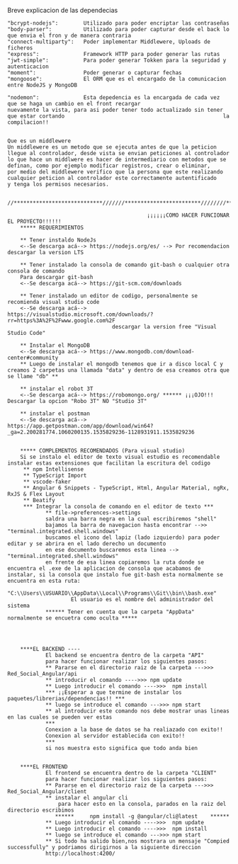 Breve explicacion de las dependecias

    "bcrypt-nodejs":        Utilizado para poder encriptar las contraseñas
    "body-parser":          Utilizado para poder capturar desde el back lo que envia el fron y de manera contraria
    "connect-multiparty":   Poder implementar Middlewere, Uploads de ficheros
    "express":              Framework HTTP para poder generar las rutas
    "jwt-simple":           Para poder generar Tokken para la seguridad y autenticacion
    "moment":               Poder generar o capturar fechas
    "mongoose":             El ORM que es el encargado de la comunicacion entre NodeJS y MongoDB

    "nodemon":              Esta depedencia es la encargada de cada vez que se haga un cambio en el front recargar                                                   nuevamente la vista, para asi poder tener todo actualizado sin tener que estar cortando                                                  la compilacion!! 


    Que es un middlewere
    Un middlewere es un metodo que se ejecuta antes de que la peticion llegue al controlador, desde vista se envian peticiones al controlador
    lo que hace un middlwere es hacer de intermediario con metodos que se definan, como por ejemplo modificar registros, crear o eliminar,
    por medio del middlewere verifico que la persona que este realizando cualquier peticion al controlador este correctamente autentificado 
    y tenga los permisos necesarios.


    //****************************///////************************////////****************************///////*****************//

                                                ¡¡¡¡¡¡COMO HACER FUNCIONAR EL PROYECTO!!!!!!
        ***** REQUERIMIENTOS

        ** Tener instaldo NodeJs
        <--Se descarga acá--> https://nodejs.org/es/ --> Por recomendacion descargar la version LTS

        ** Tener instalado la consola de comando git-bash o cualquier otra consola de comando
        Para descargar git-bash
        <--Se descarga acá--> https://git-scm.com/downloads

        ** Tener instalado un editor de codigo, personalmente se recomienda visual studio code
        <--Se descarga acá--> https://visualstudio.microsoft.com/downloads/?rr=https%3A%2F%2Fwww.google.com%2F
                                     descargar la version free "Visual Studio Code"

        ** Instalar el MongoDB
        <--Se descarga acá--> https://www.mongodb.com/download-center#community
        ** Luego de instalar el mongodb tenemos que ir a disco local C y creamos 2 carpetas una llamada "data" y dentro de esa creamos otra que se llame "db" **

        ** instalar el robot 3T 
        <--Se descarga acá--> https://robomongo.org/ ****** ¡¡¡OJO!!! Descargar la opcion "Robo 3T" NO "Studio 3T"
         
        ** instalar el postman
        <--Se descarga acá-->  https://app.getpostman.com/app/download/win64?_ga=2.200281774.1060200135.1535829236-1128931911.1535829236


        ***** COMPLEMENTOS RECOMENDADOS (Para visual studio)
        Si se instalo el editor de texto visual estudio es recomendable instalar estas extensiones que facilitan la escritura del codigo
         ** npm Intellisense
         ** TypeScript Import
         ** vscode-faker
         ** Angular 6 Snippets - TypeScript, Html, Angular Material, ngRx, RxJS & Flex Layout
         ** Beatify
         *** Integrar la consola de comando en el editor de texto ***
                ** file->preferences->settings
                saldra una barra negra en la cual escribiremos "shell"
                bajamos la barra de navegacion hasta encontrar -->> "terminal.integrated.shell.windows"
                buscamos el icono del lapiz (lado izquierdo) para poder editar y se abrira en el lado derecho un documento
                en ese documento buscaremos esta linea -->   "terminal.integrated.shell.windows"
                en frente de esa linea copiaremos la ruta donde se encuentra el .exe de la aplicacion de consola que acabamos de instalar, si la consola que instalo fue git-bash esta normalmente se encuentra en esta ruta:
                "C:\\Users\\USUARIO\\AppData\\Local\\Programs\\Git\\bin\\bash.exe"
                        El usuario es el nombre del administrador del sistema
                ****** Tener en cuenta que la carpeta "AppData" normalmente se encuetra como oculta *****




        ****EL BACKEND ----
                El backend se encuentra dentro de la carpeta "API" 
                para hacer funcionar realizar los siguientes pasos:
                ** Pararse en el directorio raiz de la carpeta --->>> Red_Social_Angular/api
                ** introducir el comando ---->>> npm update 
                ** Luego introducir el comando ---->>>  npm install
                *** ¡¡Esperar a que termine de instalar los paquetes/librerias/dependencias!! ***
                ** luego se introduce el comando --->>> npm start
                ** al introducir este comando nos debe mostrar unas lineas en las cuales se pueden ver estas
                ***
                Conexion a la base de datos se ha realiazado con exito!!
                Conexion al servidor establecida con exito!!
                ***
                si nos muestra esto significa que todo anda bien

    
        ****EL FRONTEND
                El frontend se encuentra dentro de la carpeta "CLIENT"
                para hacer funcionar realizar los siguientes pasos:
                ** Pararse en el directorio raiz de la carpeta --->>> Red_Social_Angular/client
                ** instalar el angular cli
                    para hacer esto en la consola, parados en la raiz del directorio escribimos
                   ******     npm install -g @angular/cli@latest    ******
                ** Luego introducir el comando ---->>>  npm update
                ** Luego introducir el comando ---->>>  npm install
                ** luego se introduce el comando --->>> npm start
                ** Si todo ha salido bien,nos mostrara un mensaje "Compied successfully" y podriamos dirigirnos a la siguiente direccion
                http://localhost:4200/
                